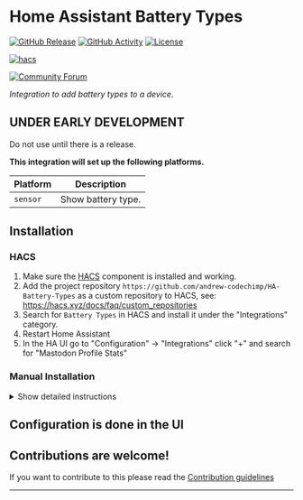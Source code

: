 # Home Assistant Battery Types

[![GitHub Release][releases-shield]][releases]
[![GitHub Activity][commits-shield]][commits]
[![License][license-shield]](LICENSE)

[![hacs][hacsbadge]][hacs]

[![Community Forum][forum-shield]][forum]

_Integration to add battery types to a device._

## UNDER EARLY DEVELOPMENT ##  
Do not use until there is a release.

**This integration will set up the following platforms.**

Platform | Description
-- | --
`sensor` | Show battery type.

## Installation

### HACS

1. Make sure the [HACS](https://github.com/custom-components/hacs) component is installed and working.
1. Add the project repository `https://github.com/andrew-codechimp/HA-Battery-Types` as a custom repository to HACS, see: https://hacs.xyz/docs/faq/custom_repositories
1. Search for `Battery Types` in HACS and install it under the "Integrations" category.
1. Restart Home Assistant
1. In the HA UI go to "Configuration" -> "Integrations" click "+" and search for "Mastodon Profile Stats"

### Manual Installation

<details>
<summary>Show detailed instructions</summary>
1. Using the tool of choice open the directory (folder) for your HA configuration (where you find `configuration.yaml`).
1. If you do not have a `custom_components` directory (folder) there, you need to create it.
1. In the `custom_components` directory (folder) create a new folder called `battery_types`.
1. Download _all_ the files from the `custom_components/battery_types/` directory (folder) in this repository.
1. Place the files you downloaded in the new directory (folder) you created.
1. Restart Home Assistant
1. In the HA UI go to "Configuration" -> "Integrations" click "+" and search for "Battery Types"
</details>

## Configuration is done in the UI

<!---->

## Contributions are welcome!

If you want to contribute to this please read the [Contribution guidelines](CONTRIBUTING.md)

***

[battery_types]: https://github.com/andrew-codechimp/ha-battery-types
[commits-shield]: https://img.shields.io/github/commit-activity/y/andrew-codechimp/battery-types.svg?style=for-the-badge
[commits]: https://github.com/andrew-codechimp/ha-battery-types/commits/main
[hacs]: https://github.com/hacs/integration
[hacsbadge]: https://img.shields.io/badge/HACS-Custom-orange.svg?style=for-the-badge
[discord]: https://discord.gg/Qa5fW2R
[discord-shield]: https://img.shields.io/discord/330944238910963714.svg?style=for-the-badge
[exampleimg]: example.png
[forum-shield]: https://img.shields.io/badge/community-forum-brightgreen.svg?style=for-the-badge
[forum]: https://community.home-assistant.io/
[license-shield]: https://img.shields.io/github/license/andrew-codechimp/battery-types.svg?style=for-the-badge
[releases-shield]: https://img.shields.io/github/release/andrew-codechimp/battery-types.svg?style=for-the-badge
[releases]: https://github.com/andrew-codechimp/ha-battery-types/releases
